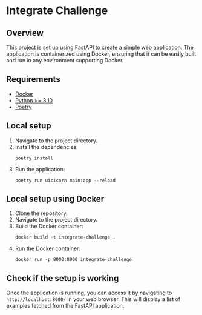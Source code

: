 # Integrate Challenge

## Overview

This project is set up using FastAPI to create a simple web application. The application is containerized using Docker, ensuring that it can be easily built and run in any environment supporting Docker.

## Requirements

- [Docker](https://www.docker.com/get-started/)
- [Python >= 3.10](https://www.python.org/downloads/)
- [Poetry](https://python-poetry.org/docs/)

## Local setup

1. Navigate to the project directory.
2. Install the dependencies:
   ```
   poetry install
   ```
3. Run the application:
   ```
   poetry run uicicorn main:app --reload
   ```

## Local setup using Docker

1. Clone the repository.
2. Navigate to the project directory.
3. Build the Docker container:
   ```
   docker build -t integrate-challenge .
   ```
4. Run the Docker container:
   ```
   docker run -p 8000:8000 integrate-challenge
   ```

## Check if the setup is working

Once the application is running, you can access it by navigating to `http://localhost:8000/` in your web browser. This will display a list of examples fetched from the FastAPI application.
